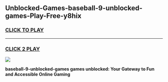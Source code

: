 
## Unblocked-Games-baseball-9-unblocked-games-Play-Free-y8hix
<h3>
<a href="https://premium76.site?title=baseball-9-unblocked-games&ref=18A1">CLICK TO PLAY</a></h3>
<hr>

<h3>
<a href="https://premium76.site?title=baseball-9-unblocked-games&ref=18A1">CLICK 2 PLAY</a>
  
</h3>

<a href="https://premium76.site?title=baseball-9-unblocked-games&ref=18A1"><img src="https://clearcache.store/games.png"></a>


**baseball-9-unblocked-games games unblocked: Your Gateway to Fun and Accessible Online Gaming**
